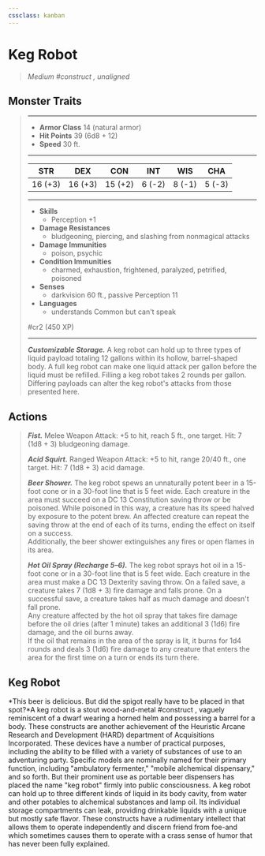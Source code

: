 ```yaml
---
cssclass: kanban
---
```


# Keg Robot
>*Medium #construct , unaligned*
## Monster Traits
>___
>- **Armor Class** 14 (natural armor)
>- **Hit Points** 39 (6d8 + 12)
>- **Speed** 30 ft.
>___
>|STR|DEX|CON|INT|WIS|CHA|
>|:---:|:---:|:---:|:---:|:---:|:---:|
>|16 (+3)|16 (+3)|15 (+2)|6 (-2)|8 (-1)|5 (-3)|
>___
>- **Skills**
>	 - Perception +1
>- **Damage Resistances**
>	 - bludgeoning, piercing, and slashing from nonmagical attacks
>- **Damage Immunities**
>	 - poison, psychic
>- **Condition Immunities**
>	 - charmed, exhaustion, frightened, paralyzed, petrified, poisoned
>- **Senses**
>	 - darkvision 60 ft., passive Perception 11
>- **Languages**
>	 - understands Common but can't speak
>
> #cr2 (450 XP)
>___
>***Customizable Storage.*** A keg robot can hold up to three types of liquid payload totaling 12 gallons within its hollow, barrel-shaped body. A full keg robot can make one liquid attack per gallon before the liquid must be refilled. Filling a keg robot takes 2 rounds per gallon. Differing payloads can alter the keg robot's attacks from those presented here.  
>
## Actions
>***Fist.*** Melee Weapon Attack: +5 to hit, reach 5 ft., one target. Hit: 7 (1d8 + 3) bludgeoning damage.  
>
>***Acid Squirt.*** Ranged Weapon Attack: +5 to hit, range 20/40 ft., one target. Hit: 7 (1d8 + 3) acid damage.  
>
>***Beer Shower.*** The keg robot spews an unnaturally potent beer in a 15-foot cone or in a 30-foot line that is 5 feet wide. Each creature in the area must succeed on a DC 13 Constitution saving throw or be poisoned. While poisoned in this way, a creature has its speed halved by exposure to the potent brew. An affected creature can repeat the saving throw at the end of each of its turns, ending the effect on itself on a success.  
>Additionally, the beer shower extinguishes any fires or open flames in its area.  
>
>***Hot Oil Spray (Recharge 5–6).*** The keg robot sprays hot oil in a 15-foot cone or in a 30-foot line that is 5 feet wide. Each creature in the area must make a DC 13 Dexterity saving throw. On a failed save, a creature takes 7 (1d8 + 3) fire damage and falls prone. On a successful save, a creature takes half as much damage and doesn't fall prone.  
>Any creature affected by the hot oil spray that takes fire damage before the oil dries (after 1 minute) takes an additional 3 (1d6) fire damage, and the oil burns away.  
>If the oil that remains in the area of the spray is lit, it burns for 1d4 rounds and deals 3 (1d6) fire damage to any creature that enters the area for the first time on a turn or ends its turn there.
## Keg Robot
*This beer is delicious. But did the spigot really have to be placed in that spot?*A keg robot is a stout wood-and-metal #construct , vaguely reminiscent of a dwarf wearing a horned helm and possessing a barrel for a body. These constructs are another achievement of the Heuristic Arcane Research and Development (HARD) department of Acquisitions Incorporated. These devices have a number of practical purposes, including the ability to be filled with a variety of substances of use to an adventuring party. Specific models are nominally named for their primary function, including "ambulatory fermenter," "mobile alchemical dispensary," and so forth. But their prominent use as portable beer dispensers has placed the name "keg robot" firmly into public consciousness.
A keg robot can hold up to three different kinds of liquid in its body cavity, from water and other potables to alchemical substances and lamp oil. Its individual storage compartments can leak, providing drinkable liquids with a unique but mostly safe flavor. These constructs have a rudimentary intellect that allows them to operate independently and discern friend from foe-and which sometimes causes them to operate with a crass sense of humor that has never been fully explained.